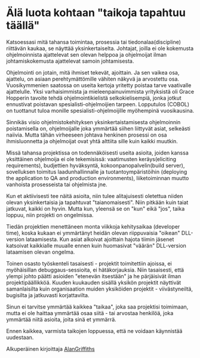 # Älä luota kohtaan "taikoja tapahtuu täällä"

Katsoessasi mitä tahansa toimintaa, prosessia tai tiedonalaa(discipline) riittävän kaukaa, se näyttää yksinkertaiselta. Johtajat, joilla ei ole kokemusta ohjelmoinnista ajattelevat sen olevan helppoa ja ohjelmoijat ilman johtamiskokemusta ajattelevat samoin johtamisesta.

Ohjelmointi on jotain, mitä ihmiset tekevät, ajoittain. Ja sen vaikea osa, ajattelu, on asiaan perehtymättömille vähiten näkyvä ja arvostettu osa. Vuosikymmenien saatossa on useita kertoja yritetty poistaa tarve vaativalle ajattelulle. Yksi varhaisimmista ja mieleenpainuvimmista yrityksistä oli Grace Hopperin tavoite tehdä ohjelmointikielistä selkokielisempiä, jonka jotkut ennustivat poistavan spesialisti-ohjelmoijien tarpeen. Lopputulos (COBOL) on tuottanut tuloa monille spesialisti-ohjelmoijille myöhempinä vuosikausina.

Sinnikäs visio ohjelmistokehityksen yksinkertaistamisesta ohjelmoinnin poistamisella on, ohjelmoijalle joka ymmärtää siihen liittyvät asiat, selkeästi naiivia. Mutta tähän virheeseen johtava henkinen prosessi on osa ihmisluonnetta ja ohjelmoijat ovat yhtä alttiita sille kuin kaikki muutkin.

Missä tahansa projektissa on todennäköisesti useita asioita, joiden kanssa yksittäinen ohjelmoija ei ole tekemisissä: vaatimusten keräys(eliciting requirements), budjettien hyväksyntä, kokoonpanopalvelin(build server), sovelluksen toimitus laadunhallinnalle ja tuotantoympäristöihin (deploying the application to QA and production environments), liiketoiminnan muutto vanhoista prosesseista tai ohjelmista jne.

Kun et aktiivisesti tee näitä asioita, niin tulee alitajuisesti oletettua niiden olevan yksinkertaisia ja tapahtuvat "taianomaisesti". Niin pitkään kuin taiat jatkuvat, kaikki on hyvin. Mutta kun, yleensä se on "kun" eikä "jos", taika loppuu, niin projekti on ongelmissa.

Tiedän projektien menettäneen monta viikkoja kehitysaikaa (developer time), koska kukaan ei ymmärtänyt heidän olevan riippuvaisia "oikean" DLL-version lataamisesta. Kun asiat alkoivat ajoittain hajota tiimin jäsenet katsoivat kaikkialle muualle ennen kuin huomasivat "väärän" DLL-version lataamisen olevan ongelma.

Toinen osasto työskenteli tasaisesti - projektit toimitettiin ajoissa, ei myöhäisillan debuggaus-sessioita, ei hätäkorjauksia. Niin tasaisesti, että ylempi johto päätti asioiden "etenevän itsestään" ja he pärjäisivät ilman projektipäällikköä. Kuuden kuukauden sisällä yksikön projektit näyttivät samanlaisilta kuin organisaation muiden yksiköiden projektit - viivästyneiltä, bugisilta ja jatkuvasti korjattavilta.

Sinun ei tarvitse ymmärtää kaikkea "taikaa", joka saa projektisi toimimaan, mutta ei ole haittaa ymmärtää osaa siitä - tai arvostaa henkilöä, joka ymmärtää niitä asioita, joita sinä et ymmärrä.

Ennen kaikkea, varmista taikojen loppuessa, että ne voidaan käynnistää uudestaan.

Alkuperäinen kirjoittaja [AlanGriffiths](http://programmer.97things.oreilly.com/wiki/index.php/AlanGriffiths)